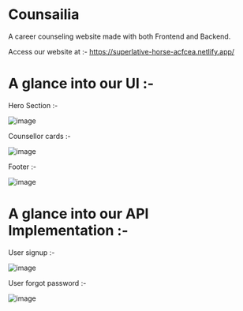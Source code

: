 
# Counsailia

A career counseling website made with both Frontend and Backend.

Access our website at :- https://superlative-horse-acfcea.netlify.app/

# A glance into our UI :- 

Hero Section :-

![image](https://user-images.githubusercontent.com/90630641/163678482-03e19620-cb62-4b16-bff8-ed7ae4e68c27.png)

Counsellor cards :-

![image](https://user-images.githubusercontent.com/90630641/163678502-616be8e5-fcf4-4d7b-aea0-264f355d55a8.png)

Footer :-

![image](https://user-images.githubusercontent.com/90630641/163678514-cd2e248d-6c6e-4975-9c4b-4e4fce0366bb.png)


# A glance into our API Implementation :-


User signup :-

![image](https://user-images.githubusercontent.com/90630641/163678374-7b8ee3ba-ff40-483d-83b4-a9286508a55a.png)

User forgot password :-

![image](https://user-images.githubusercontent.com/90630641/163678379-2b584be9-d4af-4d89-9080-3f96060540f6.png)
